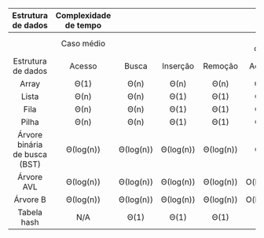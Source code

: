 |       Estrutura de dados      | Complexidade de tempo |           |           |           |           |           |           |           | Complexidade espacial |
|:-----------------------------:|:---------------------:|:---------:|:---------:|:---------:|:---------:|:---------:|:---------:|:---------:|:---------------------:|
|                               |       Caso médio      |           |           |           | Pior caso |           |           |           |       Pior caso       |
|       Estrutura de dados      |         Acesso        |   Busca   |  Inserção |  Remoção  |   Acesso  |   Busca   |  Inserção |  Remoção  |                       |
| Array                         |          Θ(1)         |    Θ(n)   |    Θ(n)   |    Θ(n)   |    O(1)   |    O(n)   |    O(n)   |    O(n)   |          O(n)         |
| Lista                         |          Θ(n)         |    Θ(n)   |    Θ(1)   |    Θ(1)   |    O(n)   |    O(n)   |    O(1)   |    O(1)   |          O(n)         |
| Fila                          |          Θ(n)         |    Θ(n)   |    Θ(1)   |    Θ(1)   |    O(n)   |    O(n)   |    O(1)   |    O(1)   |          O(n)         |
| Pilha                         |          Θ(n)         |    Θ(n)   |    Θ(1)   |    Θ(1)   |    O(n)   |    O(n)   |    O(1)   |    O(1)   |          O(n)         |
| Árvore binária de busca (BST) |       Θ(log(n))       | Θ(log(n)) | Θ(log(n)) | Θ(log(n)) |    O(n)   |    O(n)   |    O(n)   |    O(n)   |          O(n)         |
| Árvore AVL                    |       Θ(log(n))       | Θ(log(n)) | Θ(log(n)) | Θ(log(n)) | O(log(n)) | O(log(n)) | O(log(n)) | O(log(n)) |          O(n)         |
| Árvore B                      |       Θ(log(n))       | Θ(log(n)) | Θ(log(n)) | Θ(log(n)) | O(log(n)) | O(log(n)) | O(log(n)) | O(log(n)) |          O(n)         |
| Tabela hash                   |          N/A          |    Θ(1)   |    Θ(1)   |    Θ(1)   |    N/A    |    O(n)   |    O(n)   |    O(n)   |          O(n)         |